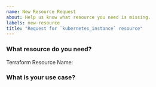 ```yaml
---
name: New Resource Request
about: Help us know what resource you need is missing.
labels: new-resource
title: "Request for `kubernetes_instance` resource"
---
```

<!--
Thank you for helping to improve Official Kubernetes Provider!

Please be sure to search for open issues before raising a new one. We use issues
for bug reports and feature requests.
-->

### What resource do you need?

Terraform Resource Name: 
<!--
Please let us know the name of the resource you need.
-->


### What is your use case?
<!--
Help us for prioritization of the resource support by giving more details about
why you need it.
-->
